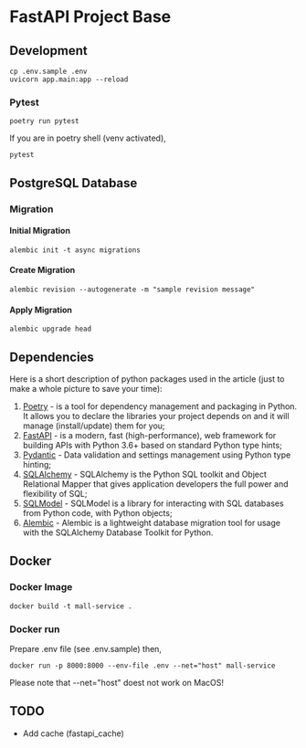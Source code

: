# FastAPI Project Base

## Development

```
cp .env.sample .env
uvicorn app.main:app --reload
```


### Pytest

```
poetry run pytest
```

If you are in poetry shell (venv activated),

```
pytest
```
## PostgreSQL Database

### Migration
#### Initial Migration

```
alembic init -t async migrations
```

#### Create Migration
```
alembic revision --autogenerate -m "sample revision message"
```

#### Apply Migration
```
alembic upgrade head
```



## Dependencies
Here is a short description of python packages used in the article (just to make a whole picture to save your time):

1. [Poetry](https://python-poetry.org) - is a tool for dependency management and packaging in Python. It allows you to
   declare the libraries your project depends on and it will manage (install/update) them for you;
2. [FastAPI](https://fastapi.tiangolo.com) - is a modern, fast (high-performance), web framework for building APIs with
   Python 3.6+ based on standard Python type hints;
3. [Pydantic](https://pydantic-docs.helpmanual.io) - Data validation and settings management using Python type hinting;
4. [SQLAlchemy](https://www.sqlalchemy.org) - SQLAlchemy is the Python SQL toolkit and Object Relational Mapper that
   gives application developers the full power and flexibility of SQL;
5. [SQLModel](https://sqlmodel.tiangolo.com) - SQLModel is a library for interacting with SQL databases from Python
   code, with Python objects;
6. [Alembic](https://alembic.sqlalchemy.org/en/latest/) - Alembic is a lightweight database migration tool for usage
   with the SQLAlchemy Database Toolkit for Python.

## Docker
### Docker Image
```
docker build -t mall-service .
```
### Docker run

Prepare .env file (see .env.sample) then,
```
docker run -p 8000:8000 --env-file .env --net="host" mall-service
```
Please note that --net="host"  doest not work on MacOS!

## TODO
- Add cache (fastapi_cache)
